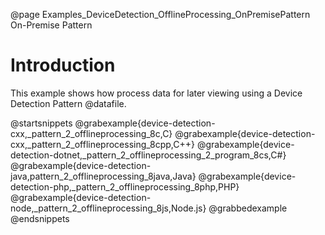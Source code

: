 @page Examples_DeviceDetection_OfflineProcessing_OnPremisePattern On-Premise Pattern

# Introduction

This example shows how process data for later viewing using a Device Detection Pattern @datafile.

@startsnippets
@grabexample{device-detection-cxx,_pattern_2_offlineprocessing_8c,C}
@grabexample{device-detection-cxx,_pattern_2_offlineprocessing_8cpp,C++}
@grabexample{device-detection-dotnet,_pattern_2_offlineprocessing_2_program_8cs,C#}
@grabexample{device-detection-java,pattern_2_offlineprocessing_8java,Java}
@grabexample{device-detection-php,_pattern_2_offlineprocessing_8php,PHP}
@grabexample{device-detection-node,_pattern_2_offlineprocessing_8js,Node.js}
@grabbedexample
@endsnippets
